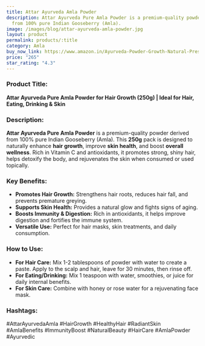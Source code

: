 ```yaml
---
title: Attar Ayurveda Amla Powder
description: Attar Ayurveda Pure Amla Powder is a premium-quality powder derived
  from 100% pure Indian Gooseberry (Amla).
image: /images/blog/attar-ayurveda-amla-powder.jpg
layout: product
permalink: products/:title
category: Amla
buy_now_link: https://www.amazon.in/Ayurveda-Powder-Growth-Natural-Preservatives/dp/B07QFK5RW5/ref=sr_1_42?crid=9NCKR3RZI9QI&tag=ayushmonk-21
price: "265"
star_rating: "4.3"
---
```

### Product Title:
**Attar Ayurveda Pure Amla Powder for Hair Growth (250g) | Ideal for Hair, Eating, Drinking & Skin**

### Description:
**Attar Ayurveda Pure Amla Powder** is a premium-quality powder derived from 100% pure Indian Gooseberry (Amla). This **250g** pack is designed to naturally enhance **hair growth**, improve **skin health**, and boost **overall wellness**. Rich in Vitamin C and antioxidants, it promotes strong, shiny hair, helps detoxify the body, and rejuvenates the skin when consumed or used topically.

### Key Benefits:
- **Promotes Hair Growth:** Strengthens hair roots, reduces hair fall, and prevents premature greying.
- **Supports Skin Health:** Provides a natural glow and fights signs of aging.
- **Boosts Immunity & Digestion:** Rich in antioxidants, it helps improve digestion and fortifies the immune system.
- **Versatile Use:** Perfect for hair masks, skin treatments, and daily consumption.

### How to Use:
- **For Hair Care:** Mix 1-2 tablespoons of powder with water to create a paste. Apply to the scalp and hair, leave for 30 minutes, then rinse off.
- **For Eating/Drinking:** Mix 1 teaspoon with water, smoothies, or juice for daily internal benefits.
- **For Skin Care:** Combine with honey or rose water for a rejuvenating face mask.

### Hashtags:
#AttarAyurvedaAmla #HairGrowth #HealthyHair #RadiantSkin #AmlaBenefits #ImmunityBoost #NaturalBeauty #HairCare #AmlaPowder #Ayurvedic
